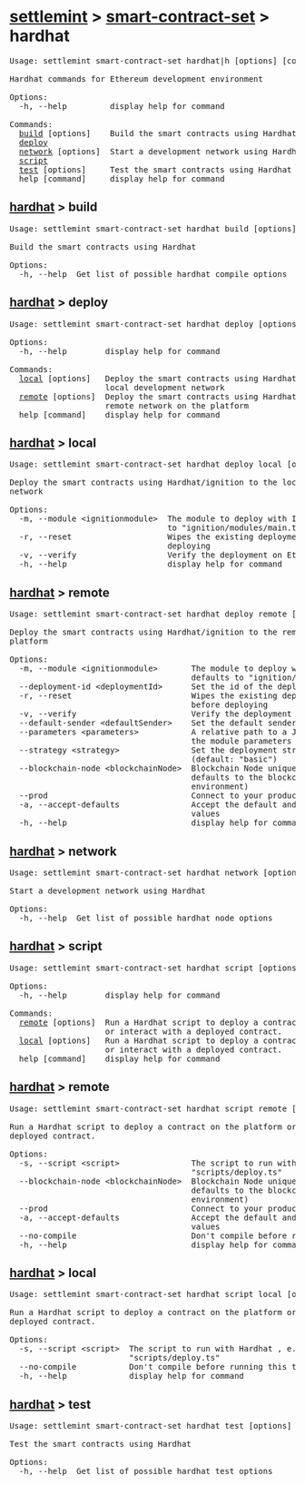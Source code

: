 # [settlemint](../../settlemint.md) > [smart-contract-set](../smart-contract-set.md) > hardhat

<pre>Usage: settlemint smart-contract-set hardhat|h [options] [command]

Hardhat commands for Ethereum development environment

Options:
  -h, --help         display help for command

Commands:
  <a href="./hardhat/build.md">build</a> [options]    Build the smart contracts using Hardhat
  <a href="./hardhat/deploy.md">deploy</a>
  <a href="./hardhat/network.md">network</a> [options]  Start a development network using Hardhat
  <a href="./hardhat/script.md">script</a>
  <a href="./hardhat/test.md">test</a> [options]     Test the smart contracts using Hardhat
  help [command]     display help for command
</pre>

<h2 id="hardhat-build"><a href="../hardhat.md">hardhat</a> > build</h2>

<pre>Usage: settlemint smart-contract-set hardhat build [options]

Build the smart contracts using Hardhat

Options:
  -h, --help  Get list of possible hardhat compile options
</pre>

<h2 id="hardhat-deploy"><a href="../hardhat.md">hardhat</a> > deploy</h2>

<pre>Usage: settlemint smart-contract-set hardhat deploy [options] [command]

Options:
  -h, --help        display help for command

Commands:
  <a href="#deploy-local">local</a> [options]   Deploy the smart contracts using Hardhat/ignition to the
                    local development network
  <a href="#deploy-remote">remote</a> [options]  Deploy the smart contracts using Hardhat/ignition to the
                    remote network on the platform
  help [command]    display help for command
</pre>

<h2 id="deploy-local"><a href="../../hardhat.md">hardhat</a> > local</h2>

<pre>Usage: settlemint smart-contract-set hardhat deploy local [options]

Deploy the smart contracts using Hardhat/ignition to the local development
network

Options:
  -m, --module &lt;ignitionmodule&gt;  The module to deploy with Ignition, defaults
                                 to &quot;ignition/modules/main.ts&quot;
  -r, --reset                    Wipes the existing deployment state before
                                 deploying
  -v, --verify                   Verify the deployment on Etherscan
  -h, --help                     display help for command
</pre>

<h2 id="deploy-remote"><a href="../../hardhat.md">hardhat</a> > remote</h2>

<pre>Usage: settlemint smart-contract-set hardhat deploy remote [options]

Deploy the smart contracts using Hardhat/ignition to the remote network on the
platform

Options:
  -m, --module &lt;ignitionmodule&gt;       The module to deploy with Ignition,
                                      defaults to &quot;ignition/modules/main.ts&quot;
  --deployment-id &lt;deploymentId&gt;      Set the id of the deployment
  -r, --reset                         Wipes the existing deployment state
                                      before deploying
  -v, --verify                        Verify the deployment on Etherscan
  --default-sender &lt;defaultSender&gt;    Set the default sender for the deployment
  --parameters &lt;parameters&gt;           A relative path to a JSON file to use for
                                      the module parameters
  --strategy &lt;strategy&gt;               Set the deployment strategy to use
                                      (default: &quot;basic&quot;)
  --blockchain-node &lt;blockchainNode&gt;  Blockchain Node unique name (optional,
                                      defaults to the blockchain node in the
                                      environment)
  --prod                              Connect to your production environment
  -a, --accept-defaults               Accept the default and previously set
                                      values
  -h, --help                          display help for command
</pre>

<h2 id="hardhat-network"><a href="../hardhat.md">hardhat</a> > network</h2>

<pre>Usage: settlemint smart-contract-set hardhat network [options]

Start a development network using Hardhat

Options:
  -h, --help  Get list of possible hardhat node options
</pre>

<h2 id="hardhat-script"><a href="../hardhat.md">hardhat</a> > script</h2>

<pre>Usage: settlemint smart-contract-set hardhat script [options] [command]

Options:
  -h, --help        display help for command

Commands:
  <a href="#script-remote">remote</a> [options]  Run a Hardhat script to deploy a contract on the platform
                    or interact with a deployed contract.
  <a href="#script-local">local</a> [options]   Run a Hardhat script to deploy a contract on the platform
                    or interact with a deployed contract.
  help [command]    display help for command
</pre>

<h2 id="script-remote"><a href="../../hardhat.md">hardhat</a> > remote</h2>

<pre>Usage: settlemint smart-contract-set hardhat script remote [options]

Run a Hardhat script to deploy a contract on the platform or interact with a
deployed contract.

Options:
  -s, --script &lt;script&gt;               The script to run with Hardhat , e.g.
                                      &quot;scripts/deploy.ts&quot;
  --blockchain-node &lt;blockchainNode&gt;  Blockchain Node unique name (optional,
                                      defaults to the blockchain node in the
                                      environment)
  --prod                              Connect to your production environment
  -a, --accept-defaults               Accept the default and previously set
                                      values
  --no-compile                        Don&#039;t compile before running this task
  -h, --help                          display help for command
</pre>

<h2 id="script-local"><a href="../../hardhat.md">hardhat</a> > local</h2>

<pre>Usage: settlemint smart-contract-set hardhat script local [options]

Run a Hardhat script to deploy a contract on the platform or interact with a
deployed contract.

Options:
  -s, --script &lt;script&gt;  The script to run with Hardhat , e.g.
                         &quot;scripts/deploy.ts&quot;
  --no-compile           Don&#039;t compile before running this task
  -h, --help             display help for command
</pre>

<h2 id="hardhat-test"><a href="../hardhat.md">hardhat</a> > test</h2>

<pre>Usage: settlemint smart-contract-set hardhat test [options]

Test the smart contracts using Hardhat

Options:
  -h, --help  Get list of possible hardhat test options
</pre>

